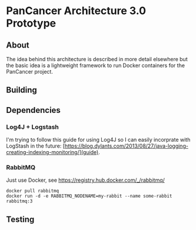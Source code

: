 # PanCancer Architecture 3.0 Prototype

## About

The idea behind this architecture is described in more detail elsewhere but the basic idea is a lightweight
framework to run Docker containers for the PanCancer project.

## Building

## Dependencies

### Log4J + Logstash

I'm trying to follow this guide for using Log4J so I can easily incorprate with LogStash in the future: [https://blog.dylants.com/2013/08/27/java-logging-creating-indexing-monitoring/](guide).

### RabbitMQ

Just use Docker, see https://registry.hub.docker.com/_/rabbitmq/

    docker pull rabbitmq
    docker run -d -e RABBITMQ_NODENAME=my-rabbit --name some-rabbit rabbitmq:3

## Testing

